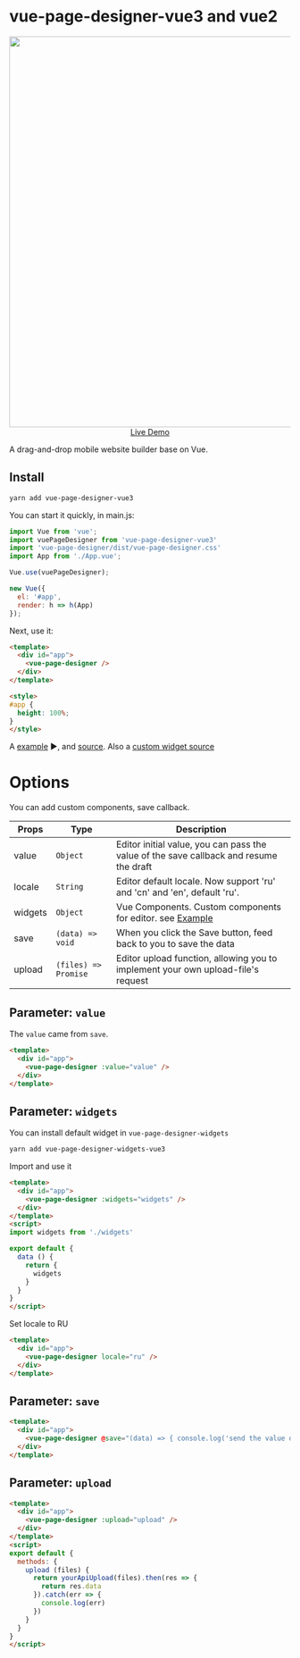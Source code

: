 # vue-page-designer-vue3 and vue2

<p align="center">
  <a href="https://ASVVIZIT.github.io/vue-page-designer-vue3/" target="_blank">
    <img src="screen.png" width="700px">
    <br>
    Live Demo
  </a>
</p>

A drag-and-drop mobile website builder base on Vue.

## Install

```bash
yarn add vue-page-designer-vue3
```

You can start it quickly, in main.js:

```js
import Vue from 'vue';
import vuePageDesigner from 'vue-page-designer-vue3'
import 'vue-page-designer/dist/vue-page-designer.css'
import App from './App.vue';

Vue.use(vuePageDesigner);

new Vue({
  el: '#app',
  render: h => h(App)
});
```

Next, use it:

```html
<template>
  <div id="app">
    <vue-page-designer />
  </div>
</template>

<style>
#app {
  height: 100%;
}
</style>
```

A [example](https://ASVVIZIT.github.io/vue-page-designer-vue3/) ▶️, and [source](./example/). Also a [custom widget source](./example/widgets)

# Options

You can add custom components, save callback.

| Props | Type | Description |
| -------- | -------- | -------- |
| value | `Object` | Editor initial value, you can pass the value of the save callback and resume the draft |
| locale | `String` | Editor default locale. Now support 'ru' and 'cn' and 'en', default 'ru'. |
| widgets | `Object` | Vue Components. Custom components for editor. see [Example](https://github.com/ASVVIZIT/vue-page-designer-widgets-vue3/blob/master/src/index.js) |
| save | `(data) => void` | When you click the Save button, feed back to you to save the data |
| upload | `(files) => Promise` | Editor upload function, allowing you to implement your own upload-file's request |

## Parameter: `value`

The `value` came from `save`.

```html
<template>
  <div id="app">
    <vue-page-designer :value="value" />
  </div>
</template>
```

## Parameter: `widgets`

You can install default widget in `vue-page-designer-widgets`

```bash
yarn add vue-page-designer-widgets-vue3
```

Import and use it

```html
<template>
  <div id="app">
    <vue-page-designer :widgets="widgets" />
  </div>
</template>
<script>
import widgets from './widgets'

export default {
  data () {
    return {
      widgets
    }
  }
}
</script>
```

Set locale to RU

```html
<template>
  <div id="app">
    <vue-page-designer locale="ru" />
  </div>
</template>
```

## Parameter: `save`

```html
<template>
  <div id="app">
    <vue-page-designer @save="(data) => { console.log('send the value data to your server', data) }" />
  </div>
</template>
```

## Parameter: `upload`

```html
<template>
  <div id="app">
    <vue-page-designer :upload="upload" />
  </div>
</template>
<script>
export default {
  methods: {
    upload (files) {
      return yourApiUpload(files).then(res => {
        return res.data
      }).catch(err => {
        console.log(err)
      })
    }
  }
}
</script>
```

